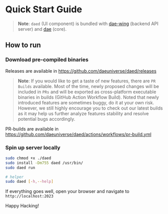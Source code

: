 # Quick Start Guide

> **Note**: `daed` (UI component) is bundled with [dae-wing](https://github.com/daeuniverse/dae-wing) (backend API server) and [dae](https://github.com/daeuniverse/dae) (core).

## How to run

### Download pre-compiled binaries

Releases are available in <https://github.com/daeuniverse/daed/releases>

> **Note**: If you would like to get a taste of new features, there are `PR Builds` available. Most of the time, newly proposed changes will be included in `PRs` and will be exported as cross-platform executable binaries in builds (GitHub Action Workflow Build). Noted that newly introduced features are sometimes buggy, do it at your own risk. However, we still highly encourage you to check out our latest builds as it may help us further analyze features stability and resolve potential bugs accordingly.

PR-builds are available in <https://github.com/daeuniverse/daed/actions/workflows/pr-build.yml>

### Spin up server locally

```bash
sudo chmod +x ./daed
sudo install -Dm755 daed /usr/bin/
sudo daed run

# helper
sudo daed [-h,--help]
```

If everything goes well, open your browser and navigate to `http://localhost:2023`

Happy Hacking!
